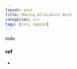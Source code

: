 ```yaml
---
layout: post
title: Making Allocators Work 
categories: c++
tags: [c++, cppcon]
---
```

  

todo

### ref

- 

